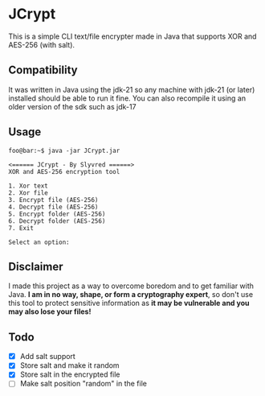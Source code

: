 # JCrypt
This is a simple CLI text/file encrypter made in Java that supports XOR and AES-256 (with salt).

## Compatibility
It was written in Java using the jdk-21 so any machine with jdk-21 (or later) installed should be able to run it fine.
You can also recompile it using an older version of the sdk such as jdk-17

## Usage

```console
foo@bar:~$ java -jar JCrypt.jar

<====== JCrypt - By Slyvred ======>
XOR and AES-256 encryption tool

1. Xor text
2. Xor file
3. Encrypt file (AES-256)
4. Decrypt file (AES-256)
5. Encrypt folder (AES-256)
6. Decrypt folder (AES-256)
7. Exit

Select an option: 
```

## Disclaimer

I made this project as a way to overcome boredom and to get familiar with Java. **I am in no way, shape, or form a cryptography expert**, 
so don't use this tool to protect sensitive information as **it may be vulnerable and you may also lose your files!**

## Todo
- [x] Add salt support
- [x] Store salt and make it random
- [x] Store salt in the encrypted file
- [ ] Make salt position "random" in the file
